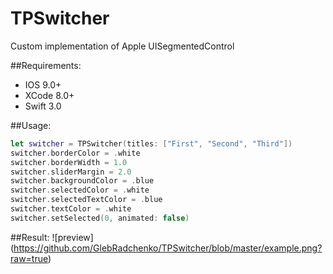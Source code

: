 # TPSwitcher
Custom implementation of Apple UISegmentedControl

##Requirements: 
  - IOS 9.0+
  - XCode 8.0+ 
  - Swift 3.0
  
##Usage: 

``` swift
let switcher = TPSwitcher(titles: ["First", "Second", "Third"])
switcher.borderColor = .white
switcher.borderWidth = 1.0
switcher.sliderMargin = 2.0
switcher.backgroundColor = .blue
switcher.selectedColor = .white
switcher.selectedTextColor = .blue
switcher.textColor = .white
switcher.setSelected(0, animated: false)
```

##Result:
![preview] (https://github.com/GlebRadchenko/TPSwitcher/blob/master/example.png?raw=true)
